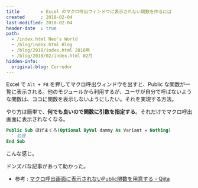 ```yaml
---
title        : Excel のマクロ呼出ウィンドウに表示されない関数を作るには
created      : 2018-02-04
last-modified: 2018-02-04
header-date  : true
path:
  - /index.html Neo's World
  - /blog/index.html Blog
  - /blog/2018/index.html 2018年
  - /blog/2018/02/index.html 02月
hidden-info:
  original-blog: Corredor
---
```


Excel で `Alt + F8` を押してマクロ呼出ウィンドウを出すと、Public な関数が一覧に表示される。他のモジュールから利用するが、ユーザが自分で呼ばないような関数は、ココに関数を表示しないようにしたい。それを実現する方法。

やり方は簡単で、**何でも良いので関数に引数を指定する**。それだけでマクロ呼出画面に表示されなくなる。

```vb
Public Sub ほげまくろ(Optional ByVal dammy As Variant = Nothing)
  ' 処理
End Sub
```

こんな感じ。

ドンズバな記事があって助かった。

- 参考 : [マクロ呼出画面に表示されないPublic関数を用意する - Qiita](https://qiita.com/nezuq/items/43a69c1e0100b7bbbee8)
